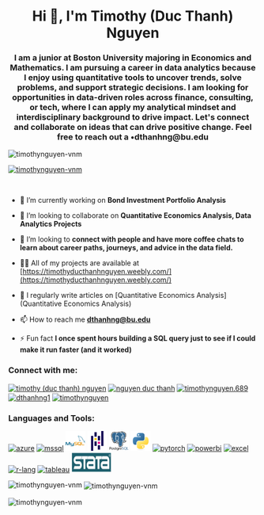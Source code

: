 <h1 align="center">Hi 👋, I'm Timothy (Duc Thanh) Nguyen</h1>
<h3 align="center">I am a junior at Boston University majoring in Economics and Mathematics. I am pursuing a career in data analytics because I enjoy using quantitative tools to uncover trends, solve problems, and support strategic decisions. I am looking for opportunities in data-driven roles across finance, consulting, or tech, where I can apply my analytical mindset and interdisciplinary background to drive impact. Let's connect and collaborate on ideas that can drive positive change. Feel free to reach out a •dthanhng@bu.edu</h3>

<p align="left"> <img src="https://komarev.com/ghpvc/?username=timothynguyen-vnm&label=Profile%20views&color=0e75b6&style=flat" alt="timothynguyen-vnm" /> </p>

<p align="left"> <a href="https://github.com/ryo-ma/github-profile-trophy"><img src="https://github-profile-trophy.vercel.app/?username=timothynguyen-vnm" alt="timothynguyen-vnm" /></a> </p>

<p align="left"> <a href="https://twitter.com/" target="blank"><img src="https://img.shields.io/twitter/follow/?logo=twitter&style=for-the-badge" alt="" /></a> </p>

- 🔭 I’m currently working on **Bond Investment Portfolio Analysis**

- 👯 I’m looking to collaborate on **Quantitative Economics Analysis, Data Analytics Projects**

- 🤝 I’m looking to **connect with people and have more coffee chats to learn about career paths, journeys, and advice in the data field.**

- 👨‍💻 All of my projects are available at [https://timothyducthanhnguyen.weebly.com/](https://timothyducthanhnguyen.weebly.com/)

- 📝 I regularly write articles on [Quantitative Economics Analysis](Quantitative Economics Analysis)

- 📫 How to reach me **dthanhng@bu.edu**

- ⚡ Fun fact **I once spent hours building a SQL query just to see if I could make it run faster (and it worked)**

<h3 align="left">Connect with me:</h3>
<p align="left">
<a href="https://linkedin.com/in/timothy (duc thanh) nguyen" target="blank"><img align="center" src="https://raw.githubusercontent.com/rahuldkjain/github-profile-readme-generator/master/src/images/icons/Social/linked-in-alt.svg" alt="timothy (duc thanh) nguyen" height="30" width="40" /></a>
<a href="https://fb.com/nguyen duc thanh" target="blank"><img align="center" src="https://raw.githubusercontent.com/rahuldkjain/github-profile-readme-generator/master/src/images/icons/Social/facebook.svg" alt="nguyen duc thanh" height="30" width="40" /></a>
<a href="https://instagram.com/timothynguyen.689" target="blank"><img align="center" src="https://raw.githubusercontent.com/rahuldkjain/github-profile-readme-generator/master/src/images/icons/Social/instagram.svg" alt="timothynguyen.689" height="30" width="40" /></a>
<a href="https://www.hackerrank.com/dthanhng1" target="blank"><img align="center" src="https://raw.githubusercontent.com/rahuldkjain/github-profile-readme-generator/master/src/images/icons/Social/hackerrank.svg" alt="dthanhng1" height="30" width="40" /></a>
<a href="https://www.leetcode.com/timothynguyen" target="blank"><img align="center" src="https://raw.githubusercontent.com/rahuldkjain/github-profile-readme-generator/master/src/images/icons/Social/leet-code.svg" alt="timothynguyen" height="30" width="40" /></a>
</p>


<h3 align="left">Languages and Tools:</h3>
<p align="left">
<a href="https://azure.microsoft.com/en-in/" target="_blank" rel="noreferrer"><img src="https://www.vectorlogo.zone/logos/microsoft_azure/microsoft_azure-icon.svg" alt="azure" width="40" height="40"/></a>
<a href="https://www.microsoft.com/en-us/sql-server" target="_blank" rel="noreferrer"><img src="https://www.svgrepo.com/show/303229/microsoft-sql-server-logo.svg" alt="mssql" width="40" height="40"/></a>
<a href="https://www.mysql.com/" target="_blank" rel="noreferrer"><img src="https://raw.githubusercontent.com/devicons/devicon/master/icons/mysql/mysql-original-wordmark.svg" alt="mysql" width="40" height="40"/></a>
<a href="https://pandas.pydata.org/" target="_blank" rel="noreferrer"><img src="https://raw.githubusercontent.com/devicons/devicon/2ae2a900d2f041da66e950e4d48052658d850630/icons/pandas/pandas-original.svg" alt="pandas" width="40" height="40"/></a>
<a href="https://www.postgresql.org" target="_blank" rel="noreferrer"><img src="https://raw.githubusercontent.com/devicons/devicon/master/icons/postgresql/postgresql-original-wordmark.svg" alt="postgresql" width="40" height="40"/></a>
<a href="https://www.python.org" target="_blank" rel="noreferrer"><img src="https://raw.githubusercontent.com/devicons/devicon/master/icons/python/python-original.svg" alt="python" width="40" height="40"/></a>
<a href="https://pytorch.org/" target="_blank" rel="noreferrer"><img src="https://www.vectorlogo.zone/logos/pytorch/pytorch-icon.svg" alt="pytorch" width="40" height="40"/></a>
<a href="https://powerbi.microsoft.com/" target="_blank" rel="noreferrer"><img src="https://www.vectorlogo.zone/logos/microsoft_powerbi/microsoft_powerbi-icon.svg" alt="powerbi" width="40" height="40"/></a>
<a href="https://www.microsoft.com/en-us/microsoft-365/excel" target="_blank" rel="noreferrer"><img src="https://cdn.worldvectorlogo.com/logos/microsoft-excel-2013.svg" alt="excel" width="40" height="40"/></a>
<a href="https://www.r-project.org/" target="_blank" rel="noreferrer"><img src="https://www.r-project.org/logo/Rlogo.svg" alt="r-lang" width="40" height="40"/></a>
<a href="https://www.tableau.com/" target="_blank" rel="noreferrer"><img src="https://cdn.worldvectorlogo.com/logos/tableau-software.svg" alt="tableau" width="40" height="40"/></a>
<a href="https://www.stata.com/" target="_blank" rel="noreferrer"><img src="https://raw.githubusercontent.com/TimothyNguyen-vnm/TimothyNguyen-vnm/refs/heads/main/Stata_Logo.svg" alt="stata" width="80" height="40"/></a>
</p>


<p><img align="left" src="https://github-readme-stats.vercel.app/api/top-langs?username=timothynguyen-vnm&show_icons=true&locale=en&layout=compact" alt="timothynguyen-vnm" /></p>

<p>&nbsp;<img align="center" src="https://github-readme-stats.vercel.app/api?username=timothynguyen-vnm&show_icons=true&locale=en" alt="timothynguyen-vnm" /></p>

<p><img align="center" src="https://github-readme-streak-stats.herokuapp.com/?user=timothynguyen-vnm&" alt="timothynguyen-vnm" /></p>
